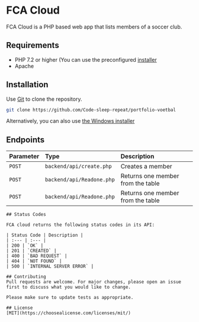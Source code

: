 # FCA Cloud

FCA Cloud is a PHP based web app that lists members of a soccer club.


## Requirements
- PHP 7.2 or higher (You can use the preconfigured [installer]()
- Apache


## Installation

Use [Git](https://git-scm.com/) to clone the repository.

```bash
git clone https://github.com/Code-sleep-repeat/portfolio-voetbal
```

Alternatively, you can also use [the Windows installer](https://www.google.com)

## Endpoints
| Parameter | Type | Description |
| :--- | :--- | :--- |
| `POST` | `backend/api/create.php` | Creates a member |
| `POST` | `backend/api/Readone.php` | Returns one member from the table |
| `POST` | `backend/api/Readone.php` | Returns one member from the table |



```
## Status Codes

FCA cloud returns the following status codes in its API:

| Status Code | Description |
| :--- | :--- |
| 200 | `OK` |
| 201 | `CREATED` |
| 400 | `BAD REQUEST` |
| 404 | `NOT FOUND` |
| 500 | `INTERNAL SERVER ERROR` |

## Contributing
Pull requests are welcome. For major changes, please open an issue first to discuss what you would like to change.

Please make sure to update tests as appropriate.

## License
[MIT](https://choosealicense.com/licenses/mit/)
